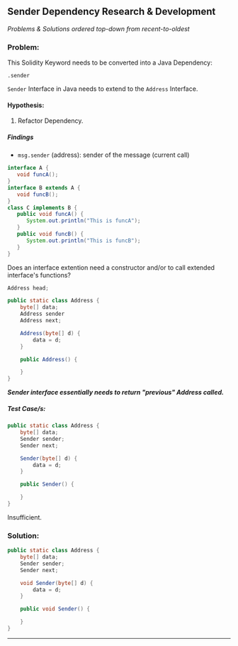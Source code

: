 ## Sender Dependency Research & Development

*Problems & Solutions ordered top-down from recent-to-oldest*

### Problem:
This Solidity Keyword needs to be converted into a Java Dependency:
```solidity 
.sender
``` 
`Sender` Interface in Java needs to extend to the `Address` Interface.

#### Hypothesis:
1. Refactor Dependency.

##### Findings
- `msg.sender` (address): sender of the message (current call)

```java
interface A {
   void funcA();
}
interface B extends A {
   void funcB();
}
class C implements B {
   public void funcA() {
      System.out.println("This is funcA");
   }
   public void funcB() {
      System.out.println("This is funcB");
   }
}
```
Does an interface extention need a constructor and/or to call extended interface's functions?
```java
Address head;

public static class Address {
    byte[] data;
    Address sender
    Address next;

    Address(byte[] d) {
        data = d;
    }

    public Address() {

    }
}
```
***Sender interface essentially needs to return "previous" Address called.***
##### Test Case/s:
```java
public static class Address {
    byte[] data;
    Sender sender;
    Sender next;

    Sender(byte[] d) {
        data = d;
    }

    public Sender() {

    }
}
```
Insufficient.
### Solution:
```java
public static class Address {
    byte[] data;
    Sender sender;
    Sender next;

    void Sender(byte[] d) {
        data = d;
    }

    public void Sender() {

    }
}
```
-----------------------------------------------------------------------
